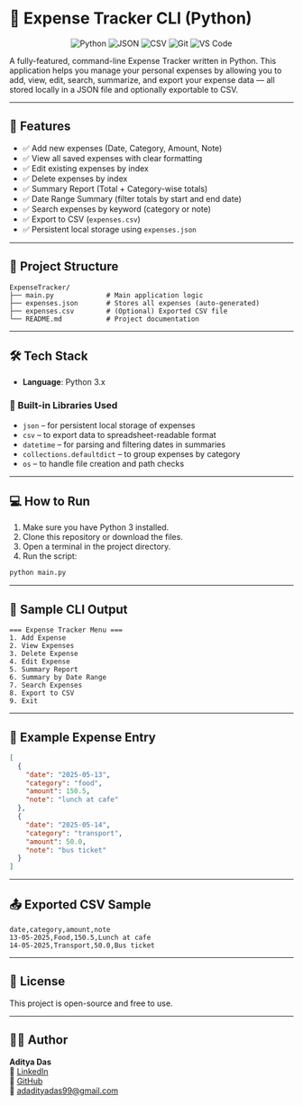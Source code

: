# 🧾 Expense Tracker CLI (Python)

<p align="center">
  <img src="https://img.shields.io/badge/Python-3.x-blue?logo=python&logoColor=white" alt="Python" />
  <img src="https://img.shields.io/badge/JSON-Storage-lightgrey?logo=json&logoColor=black" alt="JSON" />
  <img src="https://img.shields.io/badge/CSV-Export-green?logo=csv&logoColor=white" alt="CSV" />
  <img src="https://img.shields.io/badge/Git-Version_Control-red?logo=git&logoColor=white" alt="Git" />
  <img src="https://img.shields.io/badge/Editor-VS_Code-blue?logo=visualstudiocode&logoColor=white" alt="VS Code" />
</p>

A fully-featured, command-line Expense Tracker written in Python. This application helps you manage your personal expenses by allowing you to add, view, edit, search, summarize, and export your expense data — all stored locally in a JSON file and optionally exportable to CSV.

---

## 🚀 Features

- ✅ Add new expenses (Date, Category, Amount, Note)
- ✅ View all saved expenses with clear formatting
- ✅ Edit existing expenses by index
- ✅ Delete expenses by index
- ✅ Summary Report (Total + Category-wise totals)
- ✅ Date Range Summary (filter totals by start and end date)
- ✅ Search expenses by keyword (category or note)
- ✅ Export to CSV (`expenses.csv`)
- ✅ Persistent local storage using `expenses.json`

---

## 📂 Project Structure
```
ExpenseTracker/
├── main.py             # Main application logic
├── expenses.json       # Stores all expenses (auto-generated)
├── expenses.csv        # (Optional) Exported CSV file
└── README.md           # Project documentation
```
---

## 🛠️ Tech Stack

- **Language**: Python 3.x

### 🧰 Built-in Libraries Used
- `json` – for persistent local storage of expenses  
- `csv` – to export data to spreadsheet-readable format  
- `datetime` – for parsing and filtering dates in summaries  
- `collections.defaultdict` – to group expenses by category  
- `os` – to handle file creation and path checks

---

## 💻 How to Run

1. Make sure you have Python 3 installed.
2. Clone this repository or download the files.
3. Open a terminal in the project directory.
4. Run the script:
```bash
python main.py
```
---

## 🧪 Sample CLI Output
```plaintext
=== Expense Tracker Menu ===
1. Add Expense
2. View Expenses
3. Delete Expense
4. Edit Expense
5. Summary Report
6. Summary by Date Range
7. Search Expenses
8. Export to CSV
9. Exit
```
---

## 📁 Example Expense Entry
```json
[
  {
    "date": "2025-05-13",
    "category": "food",
    "amount": 150.5,
    "note": "lunch at cafe"
  },
  {
    "date": "2025-05-14",
    "category": "transport",
    "amount": 50.0,
    "note": "bus ticket"
  }
]
```
---

## 📤 Exported CSV Sample
```csv
date,category,amount,note
13-05-2025,Food,150.5,Lunch at cafe
14-05-2025,Transport,50.0,Bus ticket
```
---

## 📄 License

This project is open-source and free to use.

---

## 👨‍💻 Author

**Aditya Das**   
🔗 [LinkedIn](https://www.linkedin.com/in/adadityadas)  
🐙 [GitHub](https://github.com/CodeSmithAditya)  
📧 [adadityadas99@gmail.com](mailto:adadityadas99@gmail.com)